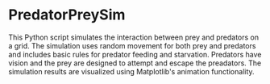 # PredatorPreySim

This Python script simulates the interaction between prey and predators on a grid. The simulation uses random movement for both prey and predators and includes basic rules for predator feeding and starvation. Predators have vision and the prey are designed to attempt and escape the preadators. The simulation results are visualized using Matplotlib's animation functionality.
